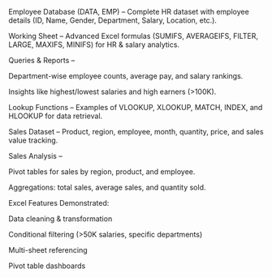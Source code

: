 Employee Database (DATA, EMP) – Complete HR dataset with employee details (ID, Name, Gender, Department, Salary, Location, etc.).

Working Sheet – Advanced Excel formulas (SUMIFS, AVERAGEIFS, FILTER, LARGE, MAXIFS, MINIFS) for HR & salary analytics.

Queries & Reports –

Department-wise employee counts, average pay, and salary rankings.

Insights like highest/lowest salaries and high earners (>100K).

Lookup Functions – Examples of VLOOKUP, XLOOKUP, MATCH, INDEX, and HLOOKUP for data retrieval.

Sales Dataset – Product, region, employee, month, quantity, price, and sales value tracking.

Sales Analysis –

Pivot tables for sales by region, product, and employee.

Aggregations: total sales, average sales, and quantity sold.

Excel Features Demonstrated:

Data cleaning & transformation

Conditional filtering (>50K salaries, specific departments)

Multi-sheet referencing

Pivot table dashboards

